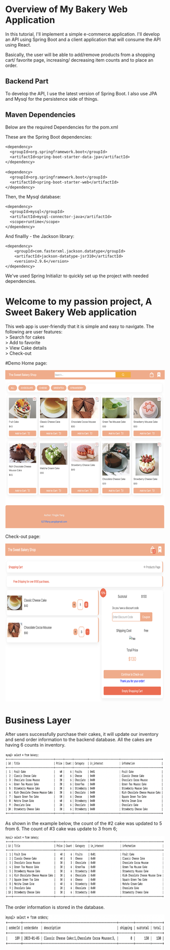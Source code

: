 
# Overview of My Bakery Web Application


In this tutorial, I'll implement a simple e-commerce application. I'll develop an API using Spring Boot and a client application that will consume the API using React.

Basically, the user will be able to add/remove products from a shopping cart/ favorite page, increasing/ decreasing item counts and to place an order.

## Backend Part

To develop the API, I use the latest version of Spring Boot. I also use JPA and Mysql for the persistence side of things.


## Maven Dependencies

Below are the required Dependencies for the pom.xml

These are the Spring Boot dependencies:
```
<dependency>
  <groupId>org.springframework.boot</groupId>
  <artifactId>spring-boot-starter-data-jpa</artifactId>
</dependency>

<dependency>
  <groupId>org.springframework.boot</groupId>
  <artifactId>spring-boot-starter-web</artifactId>
</dependency>
```

Then, the Mysql database:

```
<dependency>
  <groupId>mysql</groupId>
  <artifactId>mysql-connector-java</artifactId>
  <scope>runtime</scope>
</dependency>
```

And finallly - the Jackson library:

```
<dependency>
    <groupId>com.fasterxml.jackson.datatype</groupId>
    <artifactId>jackson-datatype-jsr310</artifactId>
    <version>2.9.6</version>
</dependency>
```
We've used Spring Initializr to quickly set up the project with needed dependencies.



# Welcome to my passion project, A Sweet Bakery Web application
This web app is user-friendly that it is simple and easy to navigate. 
The following are user features:    <br />
    > Search for cakes              <br />
    > Add to favorite               <br />
    > View Cake details             <br />
    > Check-out                     <br />


#Demo
Home page:

<img height="500" src="https://github.com/Tiffany678/BakeryShop_PassionProject/blob/main/Images/HomePage.png" alt="Home Page" width="650"/>

Check-out page:

<img height="500" src="https://github.com/Tiffany678/BakeryShop_PassionProject/blob/main/Images/CheckOutPage.png" alt="Check out Page" width="650"/>

# Business Layer

After users successfully purchase their cakes, it will update our inventory and send order information to the backend database.
All the cakes are having 6 counts in inventory.

<img height="200" src="https://github.com/Tiffany678/BakeryShop_PassionProject/blob/main/Images/MySQl_Inventory.png" alt="SQL Inventory" width="650"/>

As shown in the example below, the count of the #2 cake was updated to 5 from 6.
The count of #3 cake was update to 3 from 6;

<img height="200" src="https://github.com/Tiffany678/BakeryShop_PassionProject/blob/main/Images/MySQL_CheckOut.png" alt="SQL Inventory update" width="650"/>

The order information is stored in the database.

<img height="100" src="https://github.com/Tiffany678/BakeryShop_PassionProject/blob/main/Images/MySQL_Orders.png" alt="SQL Orders" width="650"/>

